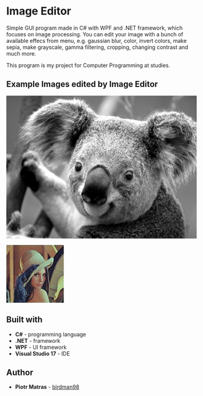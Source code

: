 # Image Editor

Simple GUI program made in C# with WPF and .NET framework, which focuses on image processing. You can edit your image with a bunch of available effecs from menu, e.g. gaussian blur, color, invert colors, make sepia, make grayscale, gamma filtering, cropping, changing contrast and much more. 

This program is my project for Computer Programming at studies.

## Example Images edited by Image Editor

![Koala in grayness scale](https://raw.githubusercontent.com/birdman98/ImageEditor/adding-new-features/editedImages/KoalaBlackWhite.jpg)

![Lenna after histogram stretching](https://raw.githubusercontent.com/birdman98/ImageEditor/adding-new-features/editedImages/lennaStretched.jpg)

## Built with

* **C#** - programming language
* **.NET** - framework
* **WPF** - UI framework
* **Visual Studio 17** - IDE

## Author

* **Piotr Matras** - [birdman98](https://github.com/birdman98)



